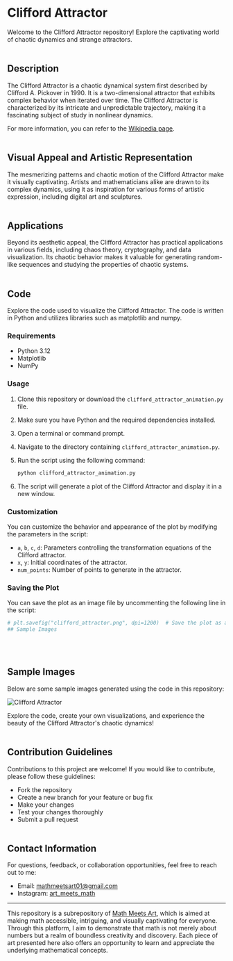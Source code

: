 # Clifford Attractor

Welcome to the Clifford Attractor repository! Explore the captivating world of chaotic dynamics and strange attractors.
<br/><br/>

## Description

The Clifford Attractor is a chaotic dynamical system first described by Clifford A. Pickover in 1990. It is a two-dimensional attractor that exhibits complex behavior when iterated over time. The Clifford Attractor is characterized by its intricate and unpredictable trajectory, making it a fascinating subject of study in nonlinear dynamics.

For more information, you can refer to the [Wikipedia page](https://en.wikipedia.org/wiki/Clifford_attractor).
<br/><br/>

## Visual Appeal and Artistic Representation

The mesmerizing patterns and chaotic motion of the Clifford Attractor make it visually captivating. Artists and mathematicians alike are drawn to its complex dynamics, using it as inspiration for various forms of artistic expression, including digital art and sculptures.
<br/><br/>

## Applications

Beyond its aesthetic appeal, the Clifford Attractor has practical applications in various fields, including chaos theory, cryptography, and data visualization. Its chaotic behavior makes it valuable for generating random-like sequences and studying the properties of chaotic systems.
<br/><br/>

## Code

Explore the code used to visualize the Clifford Attractor. The code is written in Python and utilizes libraries such as matplotlib and numpy.

### Requirements

- Python 3.12
- Matplotlib
- NumPy

### Usage

1. Clone this repository or download the `clifford_attractor_animation.py` file.
2. Make sure you have Python and the required dependencies installed.
3. Open a terminal or command prompt.
4. Navigate to the directory containing `clifford_attractor_animation.py`.
5. Run the script using the following command:

    ```bash
    python clifford_attractor_animation.py
    ```

6. The script will generate a plot of the Clifford Attractor and display it in a new window.

### Customization

You can customize the behavior and appearance of the plot by modifying the parameters in the script:

- `a`, `b`, `c`, `d`: Parameters controlling the transformation equations of the Clifford attractor.
- `x`, `y`: Initial coordinates of the attractor.
- `num_points`: Number of points to generate in the attractor.

### Saving the Plot

You can save the plot as an image file by uncommenting the following line in the script:

```python
# plt.savefig("clifford_attractor.png", dpi=1200)  # Save the plot as a PNG file with high resolution
## Sample Images
```
<br/><br/>

## Sample Images

Below are some sample images generated using the code in this repository:

![Clifford Attractor](https://github.com/mathmeetsart/Clifford-Attractor/assets/157393083/a5db3437-0e81-4bc7-aef7-cefb531b6f7e)

Explore the code, create your own visualizations, and experience the beauty of the Clifford Attractor's chaotic dynamics!
<br/><br/>

## Contribution Guidelines

Contributions to this project are welcome! If you would like to contribute, please follow these guidelines:
- Fork the repository
- Create a new branch for your feature or bug fix
- Make your changes
- Test your changes thoroughly
- Submit a pull request
<br/><br/>

## Contact Information

For questions, feedback, or collaboration opportunities, feel free to reach out to me:
- Email: mathmeetsart01@gmail.com
- Instagram: [art_meets_math](https://www.instagram.com/art_meets_math/)

---

This repository is a subrepository of [Math Meets Art](https://www.instagram.com/art_meets_math/), which is aimed at making math accessible, intriguing, and visually captivating for everyone. Through this platform, I aim to demonstrate that math is not merely about numbers but a realm of boundless creativity and discovery. Each piece of art presented here also offers an opportunity to learn and appreciate the underlying mathematical concepts.
